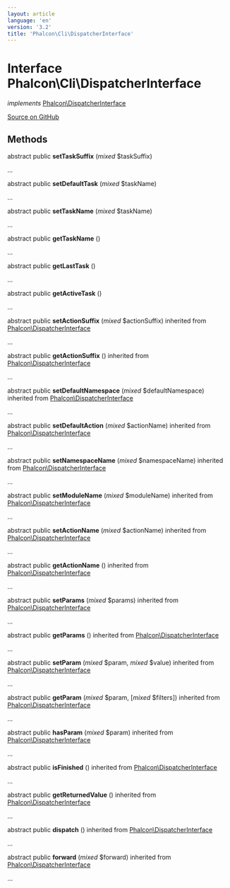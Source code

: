 ```yaml
---
layout: article
language: 'en'
version: '3.2'
title: 'Phalcon\Cli\DispatcherInterface'
---
```

# Interface **Phalcon\Cli\DispatcherInterface**

*implements* [Phalcon\DispatcherInterface](/3.2/en/api/Phalcon_DispatcherInterface)

<a href="https://github.com/phalcon/cphalcon/tree/v3.2.0/phalcon/cli/dispatcherinterface.zep" class="btn btn-default btn-sm">Source on GitHub</a>

## Methods
abstract public  **setTaskSuffix** (*mixed* $taskSuffix)

...


abstract public  **setDefaultTask** (*mixed* $taskName)

...


abstract public  **setTaskName** (*mixed* $taskName)

...


abstract public  **getTaskName** ()

...


abstract public  **getLastTask** ()

...


abstract public  **getActiveTask** ()

...


abstract public  **setActionSuffix** (*mixed* $actionSuffix) inherited from [Phalcon\DispatcherInterface](/3.2/en/api/Phalcon_DispatcherInterface)

...


abstract public  **getActionSuffix** () inherited from [Phalcon\DispatcherInterface](/3.2/en/api/Phalcon_DispatcherInterface)

...


abstract public  **setDefaultNamespace** (*mixed* $defaultNamespace) inherited from [Phalcon\DispatcherInterface](/3.2/en/api/Phalcon_DispatcherInterface)

...


abstract public  **setDefaultAction** (*mixed* $actionName) inherited from [Phalcon\DispatcherInterface](/3.2/en/api/Phalcon_DispatcherInterface)

...


abstract public  **setNamespaceName** (*mixed* $namespaceName) inherited from [Phalcon\DispatcherInterface](/3.2/en/api/Phalcon_DispatcherInterface)

...


abstract public  **setModuleName** (*mixed* $moduleName) inherited from [Phalcon\DispatcherInterface](/3.2/en/api/Phalcon_DispatcherInterface)

...


abstract public  **setActionName** (*mixed* $actionName) inherited from [Phalcon\DispatcherInterface](/3.2/en/api/Phalcon_DispatcherInterface)

...


abstract public  **getActionName** () inherited from [Phalcon\DispatcherInterface](/3.2/en/api/Phalcon_DispatcherInterface)

...


abstract public  **setParams** (*mixed* $params) inherited from [Phalcon\DispatcherInterface](/3.2/en/api/Phalcon_DispatcherInterface)

...


abstract public  **getParams** () inherited from [Phalcon\DispatcherInterface](/3.2/en/api/Phalcon_DispatcherInterface)

...


abstract public  **setParam** (*mixed* $param, *mixed* $value) inherited from [Phalcon\DispatcherInterface](/3.2/en/api/Phalcon_DispatcherInterface)

...


abstract public  **getParam** (*mixed* $param, [*mixed* $filters]) inherited from [Phalcon\DispatcherInterface](/3.2/en/api/Phalcon_DispatcherInterface)

...


abstract public  **hasParam** (*mixed* $param) inherited from [Phalcon\DispatcherInterface](/3.2/en/api/Phalcon_DispatcherInterface)

...


abstract public  **isFinished** () inherited from [Phalcon\DispatcherInterface](/3.2/en/api/Phalcon_DispatcherInterface)

...


abstract public  **getReturnedValue** () inherited from [Phalcon\DispatcherInterface](/3.2/en/api/Phalcon_DispatcherInterface)

...


abstract public  **dispatch** () inherited from [Phalcon\DispatcherInterface](/3.2/en/api/Phalcon_DispatcherInterface)

...


abstract public  **forward** (*mixed* $forward) inherited from [Phalcon\DispatcherInterface](/3.2/en/api/Phalcon_DispatcherInterface)

...


